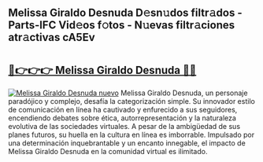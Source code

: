 ## Melissa Giraldo Desnuda D𝚎sn𝚞dos filtr𝚊dos - Parts-lFC Vid𝚎os f𝚘tos - N𝚞evas filtr𝚊ciones atr𝚊ctivas cA5Ev

# <h2><a href="http://mb67izf.tromn.icu/?c=Melissa+Giraldo+Desnuda">🔗👉👉👉 Melissa Giraldo Desnuda 🔗🔗</a></h2>

[![Melissa Giraldo Desnuda nuevo](https://i.imgur.com/pEAQMta.gif)](http://mb67izf.tromn.icu/?c=Melissa+Giraldo+Desnuda)
Melissa Giraldo Desnuda, un personaje paradójico y complejo, desafía la categorización simple. Su innovador estilo de comunicación en línea ha cautivado y enfurecido a sus seguidores, encendiendo debates sobre ética, autorrepresentación y la naturaleza evolutiva de las sociedades virtuales. A pesar de la ambigüedad de sus planes futuros, su huella en la cultura en línea es imborrable. Impulsado por una determinación inquebrantable y un encanto innegable, el impacto de Melissa Giraldo Desnuda en la comunidad virtual es ilimitado.
